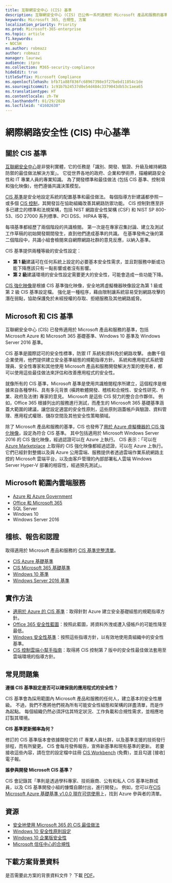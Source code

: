 ```yaml
---
title: 互聯網安全中心 (CIS) 基準
description: 互聯網安全中心 (CIS) 已公佈一系列適用於 Microsoft 產品和服務的基準
keywords: Microsoft 365, 合規性, 方案
localization_priority: Priority
ms.prod: Microsoft-365-enterprise
ms.topic: article
f1.keywords:
- NOCSH
ms.author: robmazz
author: robmazz
manager: laurawi
audience: itpro
ms.collection: M365-security-compliance
hideEdit: true
titleSuffix: Microsoft Compliance
ms.openlocfilehash: bfb71a88f836fc68967398e3f27bebd11854c1de
ms.sourcegitcommit: 1c91b7b24537d0e54d484c3379043db53c1aea65
ms.translationtype: HT
ms.contentlocale: zh-TW
ms.lasthandoff: 01/29/2020
ms.locfileid: "41602630"
---
```

# <a name="center-for-internet-security-cis-benchmarks"></a>網際網路安全性 (CIS) 中心基準

## <a name="about-cis-benchmarks"></a>關於 CIS 基準

[互聯網安全中心](https://www.cisecurity.org/)是非營利實體，它的任務是「識別、開發、驗證、升級及維持網路防禦的最佳做法解決方案」。 它從世界各地的政府、企業和學術界，描繪網路安全性和 IT 專業人員的專業知識。 為了開發標準和最佳做法 (包括 CIS 基準、控制項和強化映像)，他們遵循共識決策模型。  
  
[CIS 基準](https://www.cisecurity.org/cis-benchmarks/)是安全地設定系統的配置基準和最佳做法。 每個指導方針建議都參照一或多個 [CIS 控制](https://www.cisecurity.org/controls/)，其開發旨在協助組織改善其網路防禦功能。 CIS 控制對應至許多已建立的標準和法規架構，包括 NIST 網路安全性架構 (CSF) 和 NIST SP 800-53、ISO 27000 系列標準、PCI DSS、HIPAA 等等。  
  
每項基準都經歷了兩個階段的共識檢閱。 第一次是在專家召集討論、建立及測試工作草稿的初始開發期間發生，直到他們達成基準的共識。 在基準發佈之後的第二個階段中，共識小組會檢閱來自網際網路社群的意見反應，以納入基準。  
  
CIS 基準提供兩種等級的安全性設定：

- **第 1 級**建議可在任何系統上設定的必要基本安全性需求，並且對服務中斷或功能下降應該只有一點影響或者沒有影響。
- **第 2 級**建議環境的安全性設定需要更大的安全性，可能會造成一些功能下降。

[CIS 強化映像](https://www.cisecurity.org/blog/cis-hardened-images-now-in-microsoft-azure-marketplace/)是根據 CIS 基準強化映像，安全地將虛擬機器映像設定為第 1 級或第 2 級 CIS 基準設定檔。 強化是一種程序，藉由限制讓系統容易受到網路攻擊的潛在弱點，協助保護免於未經授權的存取、拒絕服務及其他網路威脅。

## <a name="microsoft-and-the-cis-benchmarks"></a>Microsoft 和 CIS 基準

互聯網安全中心 (CIS) 已發佈適用於 Microsoft 產品和服務的基準，包括 Microsoft Azure 和 Microsoft 365 基礎基準、Windows 10 基準及 Windows Server 2016 基準。  
  
CIS 基準是國際認可的安全性標準，防禦 IT 系統和資料免於網路攻擊。 由數千個企業使用，他們提供建立安全基準組態的規範指導方針。 系統和應用程式系統管理員、安全性專家和其他使用 Microsoft 產品和服務開發解決方案的使用者，都可以使用這些最佳做法來評估和改善應用程式的安全性。  
  
就像所有的 CIS 基準，Microsoft 基準是使用共識檢閱程序所建立，這個程序是根據來自各種學科、具有多元背景 (橫跨軟體開發、稽核和合規性、安全性研究、作業、政府及法律) 專家的意見。 Microsoft 是這些 CIS 努力的整合合作夥伴。 例如，Office 365 根據列出的服務進行測試，而產生的 Microsoft 365 基礎基準涵蓋大範圍的建議，讓您設定適當的安全性原則，這些原則涵蓋帳戶與驗證、資料管理、應用程式權限、儲存空間及其他安全性策略領域。  
  
除了 Microsoft 產品和服務的基準，CIS 也發佈了[用於 Azure 虛擬機器的 CIS 強化映像](https://www.cisecurity.org/blog/cis-hardened-images-now-in-microsoft-azure-marketplace/)，設定為符合 CIS 基準。 其中包括適用於 Microsoft Windows Server 2016 的 CIS 強化映像，經過認證可以在 Azure 上執行。 CIS 表示：「可以在 [Azure Marketplace](https://azuremarketplace.microsoft.com/marketplace/apps?search=center%20for%20internet%20security) 上取得的 CIS 強化映像都經過認證，可以在 Azure 上執行。 它們已經針對整備以及與 Azure 公用雲端、服務提供者透過雲端作業系統網路主控的 Microsoft 雲端平台，以及由客戶管理的內部部署私人雲端 Windows Server Hyper-V 部署的相容性，經過預先測試」。

## <a name="microsoft-in-scope-cloud-services"></a>Microsoft 範圍內雲端服務

- [Azure 和 Azure Government](https://aka.ms/AzureCompliance)
- [Office 和 Microsoft 365](https://aka.ms/o365-compliance-framework)
- SQL Server
- Windows 10
- Windows Server 2016

## <a name="audits-reports-and-certificates"></a>稽核、報告和認證

取得適用於 Microsoft 產品和服務的 [CIS 基準完整清單](https://www.cisecurity.org/cis-benchmarks/)。

- [CIS Azure 基礎基準](https://www.cisecurity.org/benchmark/azure/)
- [CIS Microsoft 365 基礎基準](https://www.cisecurity.org/benchmark/microsoft_office/)
- [Windows 10 基準](https://www.cisecurity.org/benchmark/microsoft_windows_desktop/)
- [Windows Server 2016 基準](https://www.cisecurity.org/benchmark/microsoft_windows_server/)

## <a name="how-to-implement"></a>實作方法

- [適用於 Azure 的 CIS 基準](https://azure.microsoft.com/mediahandler/files/resourcefiles/cis-microsoft-azure-foundations-security-benchmark/CIS_Microsoft_Azure_Foundations_Benchmark_v1.0.0.pdf)：取得針對 Azure 建立安全基礎組態的規範指導方針。  
- [Office 365 安全性藍圖](https://docs.microsoft.com/microsoft-365/security/office-365-security/security-roadmap)：按照此藍圖，將資料外洩或遭入侵帳戶的可能性降至最低。
- [Windows 安全性基準](https://docs.microsoft.com/windows/security/threat-protection/windows-security-baselines)：按照這些指導方針，以有效地使用貴組織中的安全性基準。
- [CIS 控制雲端小幫手指南](https://www.cisecurity.org/white-papers/cis-controls-cloud-companion-guide/)：取得將 CIS 控制第 7 版中的安全性最佳做法套用至雲端環境的指導方針。

## <a name="frequently-asked-questions"></a>常見問題集

**遵循 CIS 基準設定是否可以確保我的應用程式的安全性？**

CIS 基準會為採用範圍內 Microsoft 產品和服務的任何人，建立基本的安全性層級。 不過，我們不應將他們視為所有可能安全性組態和架構的詳盡清單，而是作為起點。 每個組織仍然必須評估其特定狀況、工作負載和合規性需求，並相應地訂製其環境。

**CIS 基準更新頻率為何？**

修訂的 CIS 基準版本會依據開發它的 IT 專業人員社群，以及基準支援的技術發行排程，而有所變更。 CIS 會每月發佈報告，宣佈新基準和現有基準的更新。 若要接收這些內容，請在您的設定檔中註冊 [CIS Workbench](https://workbench.cisecurity.org/) (免費)，並且勾選 [接收] 電子報。

**誰參與開發 Microsoft CIS 基準？**

CIS 會記錄其「準則是透過學科專家、技術廠商、公有和私人 CIS 基準社群成員，以及 CIS 基準開發小組的慷慨自願付出，進行開發」。 例如，您可以在[CIS Microsoft Azure 基礎基準 v1.0.0 現在可供使用](https://www.cisecurity.org/blog/cis-microsoft-azure-foundations-benchmark-v1-0-0-now-available/)上，找到 Azure 參與者的清單。

## <a name="resources"></a>資源

- [安全地使用 Microsoft 365 的 CIS 最佳做法](https://www.microsoft.com/security/blog/2019/01/10/best-practices-for-securely-using-microsoft-365-the-cis-microsoft-365-foundations-benchmark-now-available/)
- [Windows 10 安全性原則設定](https://docs.microsoft.com/windows/security/threat-protection/security-policy-settings/security-policy-settings)
- [Windows 10 企業版安全性](https://docs.microsoft.com/windows/security/index)
- [Microsoft 信任中心的合規性](https://www.microsoft.com/trust-center/compliance/compliance-overview)

## <a name="download-the-offering-backgrounder"></a>下載方案背景資料

是否需要此方案的背景資料文件？ 下載 [PDF](https://download.microsoft.com/download/9/B/7/9B75D846-BDB9-41CB-86FF-F0ADFD15800B/CIS_Benchmarks-Compliance.pdf)。
